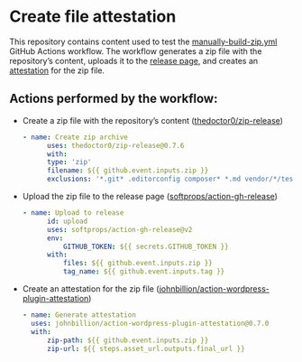 # Create file attestation

This repository contains content used to test the [manually-build-zip.yml](.github/workflows/manually-build-zip.yml) GitHub Actions workflow. The workflow generates a zip file with the repository’s content, uploads it to the [release page](https://github.com/soderlind/zip-test/releases/tag/2.0.0), and creates an [attestation](https://github.com/soderlind/zip-test/attestations/4475606) for the zip file.

## Actions performed by the workflow:

- Create a zip file with the repository’s content ([thedoctor0/zip-release](https://github.com/thedoctor0/zip-release?tab=readme-ov-file#zip-release-))
  ```yml
  - name: Create zip archive
    	uses: thedoctor0/zip-release@0.7.6
    	with:
  		type: 'zip'
  		filename: ${{ github.event.inputs.zip }}
  		exclusions: '*.git* .editorconfig composer* *.md vendor/*/test* vendor/*/docs'
  ```
- Upload the zip file to the release page ([softprops/action-gh-release](https://github.com/softprops/action-gh-release?tab=readme-ov-file#--action-gh-release))
  ```yml
  - name: Upload to release
    	id: upload
    	uses: softprops/action-gh-release@v2
    	env:
    		GITHUB_TOKEN: ${{ secrets.GITHUB_TOKEN }}
    	with:
        	files: ${{ github.event.inputs.zip }}
        	tag_name: ${{ github.event.inputs.tag }}
  ```
- Create an attestation for the zip file ([johnbillion/action-wordpress-plugin-attestation](https://github.com/johnbillion/action-wordpress-plugin-attestation?tab=readme-ov-file#wordpress-plugin-attestation))
  ```yml
  - name: Generate attestation
  	uses: johnbillion/action-wordpress-plugin-attestation@0.7.0
  	with:
  		zip-path: ${{ github.event.inputs.zip }}
  		zip-url: ${{ steps.asset_url.outputs.final_url }}
  ```
